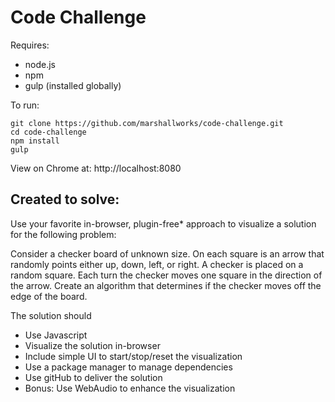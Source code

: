 Code Challenge
==============

Requires:
* node.js
* npm
* gulp (installed globally)

To run:
```
git clone https://github.com/marshallworks/code-challenge.git
cd code-challenge
npm install
gulp
```
View on Chrome at: http://localhost:8080

## Created to solve:

Use your favorite in-browser, plugin-free* approach to visualize a solution for the following problem:

Consider a checker board of unknown size. On each square is an arrow that randomly points either up, down, left, or right. A checker is placed on a random square. Each turn the checker moves one square in the direction of the arrow. Create an algorithm that determines if the checker moves off the edge of the board.

The solution should
* Use Javascript
* Visualize the solution in-browser
* Include simple UI to start/stop/reset the visualization
* Use a package manager to manage dependencies
* Use gitHub to deliver the solution
* Bonus: Use WebAudio to enhance the visualization